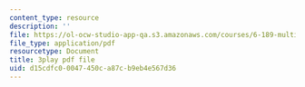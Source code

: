 ```yaml
---
content_type: resource
description: ''
file: https://ol-ocw-studio-app-qa.s3.amazonaws.com/courses/6-189-multicore-programming-primer-january-iap-2007/d15cdfc00047450ca87cb9eb4e567d36_Wn3QDv-Dt3M.pdf
file_type: application/pdf
resourcetype: Document
title: 3play pdf file
uid: d15cdfc0-0047-450c-a87c-b9eb4e567d36
---
```

